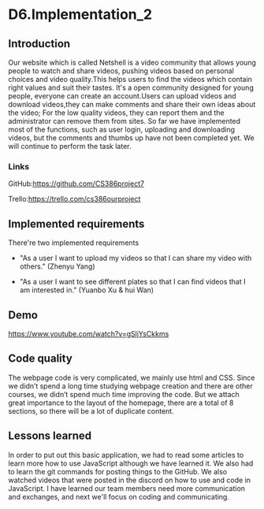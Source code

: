 # D6.Implementation_2

## Introduction
Our website which is called Netshell is a video community that allows young people to watch and share videos, pushing videos based on personal choices and video quality.This helps users to find the videos which contain right values and suit their tastes. It's a open community designed for young people, everyone can create an account.Users can upload videos and download videos,they can make comments and share their own ideas about the video; For the low quality videos, they can report them and the administrator can remove them from sites. 
So far we have implemented most of the functions, such as user login, uploading and downloading videos, but the comments and thumbs up have not been completed yet. We will continue to perform the task later.
### Links
GitHub:https://github.com/CS386project7

Trello:https://trello.com/cs386ourproject

## Implemented requirements
There're two implemented requirements 
* "As a user I want to upload my videos so that I can share my video with others." (Zhenyu Yang)

* "As a user I want to see different plates so that I can find videos that I am interested in." (Yuanbo Xu & hui Wan)

## Demo
https://www.youtube.com/watch?v=gSljYsCkkms

## Code quality
The webpage code is very complicated, we mainly use html and CSS. Since we didn’t spend a long time studying webpage creation and there are other courses, we didn’t spend much time improving the code. But we attach great importance to the layout of the homepage, there are a total of 8 sections, so there will be a lot of duplicate content.

## Lessons learned
In order to put out this basic application, we had to read some articles to learn more how to use JavaScript although we have learned it. We also had to learn the git commands for posting things to the GitHub. We also watched videos that were posted in the discord on how to use and code in JavaScript.
I have learned our team members need more communication and exchanges, and next we'll focus on coding and communicating.


